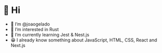 # 👋 Hi
- 🤙 I’m @joaogelado
- 👀 I’m interested in Rust
- 🌱 I’m currently learning Jest & Nest.js
- 😁 I already know something about JavaScript, HTML, CSS, React and Next.js


<!---
joaogelado/joaogelado is a ✨ special ✨ repository because its `README.md` (this file) appears on your GitHub profile.
You can click the Preview link to take a look at your changes.
--->
